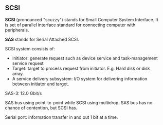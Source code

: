 ## SCSI ##

**SCSI** (pronounced "scuzzy") stands for Small Computer System Interface. It is set of parallel interface standard for connecting computer with peripherals.

**SAS** stands for Serial Attached SCSI. 

SCSI system consists of: 
* Initiator: generate request such as device service and task-management service request
* Target: target to process request from initiator. E.g. Hard disk or disk array. 
* A service delivery subsystem: I/O system for delivering information between initiator and target.

SAS-3: 12.0 Gbit/s

SAS bus using point-to-point while SCSI using multidrop. SAS bus has no chance of contention, but SCSI has. 

Serial port: information transfer in and out 1 bit at a time. 
